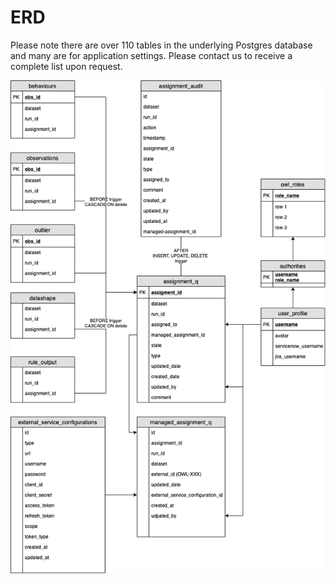 # ERD

Please note there are over 110 tables in the underlying Postgres database and many are for application settings. Please contact us to receive a complete list upon request.

![](<../.gitbook/assets/image (42).png>)
